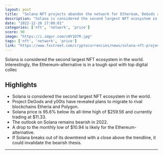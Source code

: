 ```yaml
---
layout: post
title:  "Solana NFT projects abandon the network for Ethereum, DeGods and y00ts announce their departure."
description: "Solana is considered the second largest NFT ecosystem in the world. Interestingly, the Ethereum-alternative is in a tough spot with top digital collec"
date: "2022-12-26 17:08:01"
categories: ['nft', 'network', 'price']
score: 90
image: "https://i.imgur.com/u9Y1D7R.jpg"
tags: ['nft', 'network', 'price']
link: "https://www.fxstreet.com/cryptocurrencies/news/solana-nft-projects-abandon-the-network-for-ethereum-degods-and-y00ts-announce-their-departure-202212261113"
---
```


Solana is considered the second largest NFT ecosystem in the world. Interestingly, the Ethereum-alternative is in a tough spot with top digital collec

## Highlights

- Solana is considered the second largest NFT ecosystem in the world.
- Project DeGods and y00ts have revealed plans to migrate to rival blockchains Etheria and Polygon.
- Solana price is 95.6% below its all-time high of $259.56 and currently trading at $11.33.
- The outlook on Solana remains bearish in 2022.
- A drop to the monthly low of $10.94 is likely for the Ethereum-alternative.
- If Solana breaks out of its downtrend with a close above the trendline, it could invalidate the bearish thesis.

---
